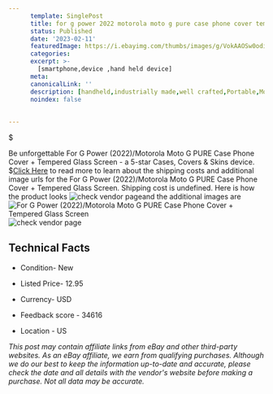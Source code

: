 ```yaml
---
      template: SinglePost
      title: for g power 2022 motorola moto g pure case phone cover tempered glass screen
      status: Published
      date: '2023-02-11'
      featuredImage: https://i.ebayimg.com/thumbs/images/g/VokAAOSw0odi32VI/s-l225.jpg
      categories: 
      excerpt: >-
        [smartphone,device ,hand held device]
      meta:
      canonicalLink: ''
      description: [handheld,industrially made,well crafted,Portable,Mobile,Compact,Convenient,Lightweight,Maneuverable,Man-portable,Miniature,Carriable,Hand-held,Light,Holdable,Transportable,Mobile device,Pocket-sized,On-the-go,Wireless,Cordless,Compact size,Convenient size, smartphone,device ,hand held device]
      noindex: false
      
        
---
```

$

Be unforgettable For G Power (2022)/Motorola Moto G PURE Case Phone Cover + Tempered Glass Screen - a 5-star Cases, Covers & Skins device.
$[Click Here](https://www.ebay.com/itm/275400724648?hash=item401f2990a8%3Ag%3AVokAAOSw0odi32VI&amdata=enc%3AAQAHAAAA4MX2S8DC%2FG2j4IHk%2FKBdy2sbVSRrNtujGxmCqjfwtSL%2B45X89uc7jXqQ5R%2B5UzAA6z4KTxAsYyqfkSS%2FbPcE8vBBdw%2F145GfGHWRSyOshuLtEZyf6RcexC0mCdibEnRmtBxb7mCyw5i0x0Q9knD8nL9GxvFI7cAampaeFdFtXNY%2BtkbqD8s6GvQbQ8vkP00pBChPI2%2Bxv2Nj1b6Y5qD%2BvjvSICu9eqSXiKiC0%2Brx%2FP%2BXcYKBlITOsqS4CRdJ980bbB3WC3iwD3b2d9hGLUtMOnh1Z98FmK1Qzlwkb7pcYCOH&mkevt=1&mkcid=1&mkrid=711-53200-19255-0&campid=%253CePNCampaignId%253E&customid=%253CreferenceId%253E&toolid=10049) to read more to learn about the shipping costs and additional image urls for the For G Power (2022)/Motorola Moto G PURE Case Phone Cover + Tempered Glass Screen. Shipping cost is undefined. Here is how the product looks ![check vendor page](https://i.ebayimg.com/thumbs/images/g/VokAAOSw0odi32VI/s-l225.jpg)and the additional images are![For G Power (2022)/Motorola Moto G PURE Case Phone Cover + Tempered Glass Screen](https://i.ebayimg.com/images/g/VokAAOSw0odi32VI/s-l1600.jpg)![check vendor page](https://origin-galleryplus.ebayimg.com/ws/web/275400724648_2_0_1/225x225.jpg,https://origin-galleryplus.ebayimg.com/ws/web/275400724648_3_0_1/225x225.jpg,https://origin-galleryplus.ebayimg.com/ws/web/275400724648_4_0_1/225x225.jpg,https://origin-galleryplus.ebayimg.com/ws/web/275400724648_5_0_1/225x225.jpg,https://origin-galleryplus.ebayimg.com/ws/web/275400724648_6_0_1/225x225.jpg,https://origin-galleryplus.ebayimg.com/ws/web/275400724648_7_0_1/225x225.jpg,https://origin-galleryplus.ebayimg.com/ws/web/275400724648_8_0_1/225x225.jpg,https://origin-galleryplus.ebayimg.com/ws/web/275400724648_9_0_1/225x225.jpg,https://origin-galleryplus.ebayimg.com/ws/web/275400724648_10_0_1/225x225.jpg,https://origin-galleryplus.ebayimg.com/ws/web/275400724648_11_0_1/225x225.jpg,https://origin-galleryplus.ebayimg.com/ws/web/275400724648_12_0_1/225x225.jpg)



 ## Technical Facts 



     
      

 - Condition- New 


      

 - Listed Price- 12.95 


      

 - Currency- USD 


      

 - Feedback score - 34616 


      

 - Location - US 


      
      

 *_This post may contain affiliate links from eBay and other third-party websites. As an eBay affiliate, we earn from qualifying purchases. Although we do our best to keep the information up-to-date and accurate, please check the date and all details with the vendor's website before making a purchase. Not all data may be accurate._*






